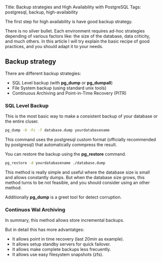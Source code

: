 Title: Backup strategies and High Availability with PostgreSQL
Tags: postgresql, backup, high-availability

The first step for high availability is have good backup strategy.

There is no silver bullet. Each environment requires ad-hoc strategies depending of various factors
like: the size of the database, data criticity, and much others. In this article I will try explain
the basic recipe of good practices, and you should adapt it to your needs.

## Backup strategy ##

There are different backup strategies:

- SQL Level backup (with **pg_dump** or **pg_dumpall**)
- File System backup (using standard unix tools)
- Continuous Archiving and Point-in-Time Recovery (PITR)

### SQL Level Backup ###

This is the most basic way to make a consistent backup of your database or the entire cluser.

```bash
pg_dump -O -Fc -f database.dump yourdatabasename
```

This command uses the postgresql custom format (officially recommended by postgresql) that
automatically commpress the result.

You can restore the backup using the **pg_restore** command.

```bash
pg_restore -d yourdatabasename ./database.dump
```

This method is really simple and useful where the database size is small and allows constantly
dumps. But when the database size grows, this method turns to be not feasible, and you should consider
using an other method.

Additionally **pg_dump** is a greet tool for detect corruption.

### Continuos Wal Archiving ###

In summary, this method allows store incremental backups.

But in detail this has more advantatges:

- It allows point in time recovery (last 20min as example).
- It allows setup standby servers for quick failover.
- It allows make complete backups less frecuently.
- It allows use easy filesystem snapshots (zfs).

